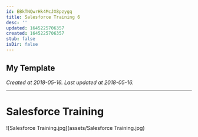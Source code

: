 ```yaml
---
id: EBkTNQwrHk4McJX8pzygq
title: Salesforce Training 6
desc: ''
updated: 1645225706357
created: 1645225706357
stub: false
isDir: false
---
```

My Template
---

_Created at 2018-05-16._
_Last updated at 2018-05-16._




---

# Salesforce Training


![Salesforce Training.jpg](assets/Salesforce Training.jpg)

